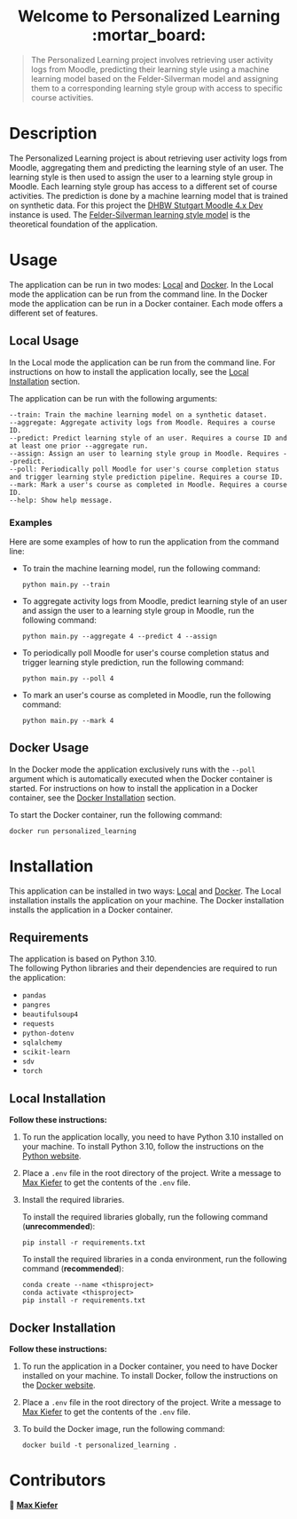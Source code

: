 <h1 align="center">Welcome to Personalized Learning :mortar_board:</h1>

> The Personalized Learning project involves retrieving user activity logs from Moodle, predicting their learning style using a machine learning model based on the Felder-Silverman model and assigning them to a corresponding learning style group with access to specific course activities.
  
# Description

The Personalized Learning project is about retrieving user activity logs from Moodle, aggregating them and predicting the learning style of an user. The learning style is then used to assign the user to a learning style group in Moodle. Each learning style group has access to a different set of course activities. The prediction is done by a machine learning model that is trained on synthetic data. For this project the [DHBW Stutgart Moodle 4.x Dev](http://ai-in-education.dhbw-stuttgart.de/moodle/login/?lang=en) instance is used. The [Felder-Silverman learning style model](https://www.engr.ncsu.edu/wp-content/uploads/drive/1QP6kBI1iQmpQbTXL-08HSl0PwJ5BYnZW/1988-LS-plus-note.pdf) is the theoretical foundation of the application.

# Usage

The application can be run in two modes: [Local](#local-usage) and [Docker](#docker-usage). In the Local mode the application can be run from the command line. In the Docker mode the application can be run in a Docker container. Each mode offers a different set of features.

## Local Usage

In the Local mode the application can be run from the command line. For instructions on how to install the application locally, see the [Local Installation](#local-installation) section.

The application can be run with the following arguments:   
```
--train: Train the machine learning model on a synthetic dataset.
--aggregate: Aggregate activity logs from Moodle. Requires a course ID.
--predict: Predict learning style of an user. Requires a course ID and at least one prior --aggregate run.
--assign: Assign an user to learning style group in Moodle. Requires --predict.
--poll: Periodically poll Moodle for user's course completion status and trigger learning style prediction pipeline. Requires a course ID.
--mark: Mark a user's course as completed in Moodle. Requires a course ID.
--help: Show help message.
```

### Examples

Here are some examples of how to run the application from the command line:

* To train the machine learning model, run the following command:
    ```
    python main.py --train
    ```

* To aggregate activity logs from Moodle, predict learning style of an user and assign the user to a learning style group in Moodle, run the following command:
    ``` 
    python main.py --aggregate 4 --predict 4 --assign
    ```

* To periodically poll Moodle for user's course completion status and trigger learning style prediction, run the following command:
    ```
    python main.py --poll 4
    ```

* To mark an user's course as completed in Moodle, run the following command:
    ```
    python main.py --mark 4
    ```

## Docker Usage

In the Docker mode the application exclusively runs with the `--poll` argument which is automatically executed when the Docker container is started. For instructions on how to install the application in a Docker container, see the [Docker Installation](#docker-installation) section.

To start the Docker container, run the following command:
```
docker run personalized_learning
```

# Installation

This application can be installed in two ways: [Local](#local-installation) and [Docker](#docker-installation). The Local installation installs the application on your machine. The Docker installation installs the application in a Docker container.

## Requirements

The application is based on Python 3.10.  
The following Python libraries and their dependencies are required to run the application:

- `pandas`
- `pangres`
- `beautifulsoup4`
- `requests`
- `python-dotenv`
- `sqlalchemy`
- `scikit-learn`
- `sdv`
- `torch`

## Local Installation

**Follow these instructions:**

1. To run the application locally, you need to have Python 3.10 installed on your machine. To install Python 3.10, follow the instructions on the [Python website](https://www.python.org/downloads/).

2. Place a `.env` file in the root directory of the project. Write a message to [Max Kiefer](https://github.com/Maxkie1) to get the contents of the `.env` file.

3. Install the required libraries.  

    To install the required libraries globally, run the following command (**unrecommended**):
    ```
    pip install -r requirements.txt
    ```
    To install the required libraries in a conda environment, run the following command (**recommended**):

    ```
    conda create --name <thisproject>
    conda activate <thisproject>
    pip install -r requirements.txt
    ```

## Docker Installation

**Follow these instructions:**

1. To run the application in a Docker container, you need to have Docker installed on your machine. To install Docker, follow the instructions on the [Docker website](https://docs.docker.com/get-docker/). 

2. Place a `.env` file in the root directory of the project. Write a message to [Max Kiefer](https://github.com/Maxkie1) to get the contents of the `.env` file.

3. To build the Docker image, run the following command:
    ```
    docker build -t personalized_learning .
    ```

# Contributors

:bust_in_silhouette: **[Max Kiefer](https://github.com/Maxkie1)**